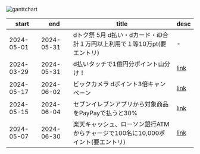 
![ganttchart](https://usop4.github.io/pokanpo/ganttchart.png)

|start|end|title|desc|
|--|--|--|--|
|2024-05-01|2024-05-31|dトク祭 5月 d払い・dカード・iD合計１万円以上利用で１等10万pt(要エントリ)|-|
|2024-03-29|2024-05-31|d払いタッチで1億円分ポイント山分け！|[link](https://service.smt.docomo.ne.jp/keitai_payment/campaign/touch_a-pay/index.html)|
|2024-05-17|2024-06-02|ビックカメラ dポイント3倍キャンペーン|[link](https://dpoint.docomo.ne.jp/cp_2/biccamera_240517_5354/index.html)|
|2024-05-15|2024-06-04|セブンイレブンアプリから対象商品をPayPayで払うと30%|[link](https://promo-toku.yahoo.co.jp/okdi202405/)|
|2024-05-07|2024-06-30|楽天キャッシュ、ローソン銀行ATMからチャージで100名に10,000ポイント(要エントリ)|[link](https://r10.to/h5ywqe)|
